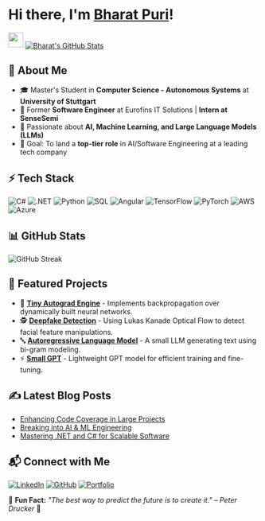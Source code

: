# Hi there, I'm [Bharat Puri](https://bharat856.github.io)!

<img src="https://media.giphy.com/media/hvRJCLFzcasrR4ia7z/giphy.gif" width="30px">

<a href="https://bharat856.github.io">
    <img align="center" src="https://github-readme-stats.vercel.app/api?username=bharat856&show_icons=true&line_height=27&count_private=true&include_all_commits=true&hide=issues&title_color=00184E&text_color=636568&icon_color=035DB4&bg_color=E9EBEE" alt="Bharat's GitHub Stats" />
</a>

## 🚀 About Me
- 🎓 Master's Student in **Computer Science - Autonomous Systems** at **University of Stuttgart**
- 💼 Former **Software Engineer** at Eurofins IT Solutions | **Intern at SenseSemi**
- 🧠 Passionate about **AI, Machine Learning, and Large Language Models (LLMs)**
- 🎯 Goal: To land a **top-tier role** in AI/Software Engineering at a leading tech company

## ⚡ Tech Stack
![C#](https://img.shields.io/badge/C%23-239120?style=for-the-badge&logo=c-sharp&logoColor=white)
![.NET](https://img.shields.io/badge/.NET-512BD4?style=for-the-badge&logo=dotnet&logoColor=white)
![Python](https://img.shields.io/badge/Python-3776AB?style=for-the-badge&logo=python&logoColor=white)
![SQL](https://img.shields.io/badge/SQL-CC2927?style=for-the-badge&logo=database&logoColor=white)
![Angular](https://img.shields.io/badge/Angular-DD0031?style=for-the-badge&logo=angular&logoColor=white)
![TensorFlow](https://img.shields.io/badge/TensorFlow-FF6F00?style=for-the-badge&logo=tensorflow&logoColor=white)
![PyTorch](https://img.shields.io/badge/PyTorch-EE4C2C?style=for-the-badge&logo=pytorch&logoColor=white)
![AWS](https://img.shields.io/badge/AWS-232F3E?style=for-the-badge&logo=amazon-aws&logoColor=white)
![Azure](https://img.shields.io/badge/Azure-0089D6?style=for-the-badge&logo=microsoft-azure&logoColor=white)

## 📊 GitHub Stats
![GitHub Streak](https://github-readme-streak-stats.herokuapp.com/?user=bharat856&theme=light)

## 🌟 Featured Projects
- 🤖 **[Tiny Autograd Engine](#)** - Implements backpropagation over dynamically built neural networks.
- 🕵️ **[Deepfake Detection](#)** - Using Lukas Kanade Optical Flow to detect facial feature manipulations.
- 🔤 **[Autoregressive Language Model](#)** - A small LLM generating text using bi-gram modeling.
- ⚡ **[Small GPT](#)** - Lightweight GPT model for efficient training and fine-tuning.

## ✍️ Latest Blog Posts
<!-- BLOG-POST-LIST:START -->
- [Enhancing Code Coverage in Large Projects](#)
- [Breaking into AI & ML Engineering](#)
- [Mastering .NET and C# for Scalable Software](#)
<!-- BLOG-POST-LIST:END -->

## 📬 Connect with Me
[![LinkedIn](https://img.shields.io/badge/LinkedIn-0077B5?style=for-the-badge&logo=linkedin&logoColor=white)](https://linkedin.com/in/bharat-puri-3324ab214/)
[![GitHub](https://img.shields.io/badge/GitHub-100000?style=for-the-badge&logo=github&logoColor=white)](https://github.com/bharat856)
[![Portfolio](https://img.shields.io/badge/Portfolio-000000?style=for-the-badge&logo=vercel&logoColor=white)](https://bharat856.github.io)

🔗 **Fun Fact:** _"The best way to predict the future is to create it." – Peter Drucker_ 🚀
